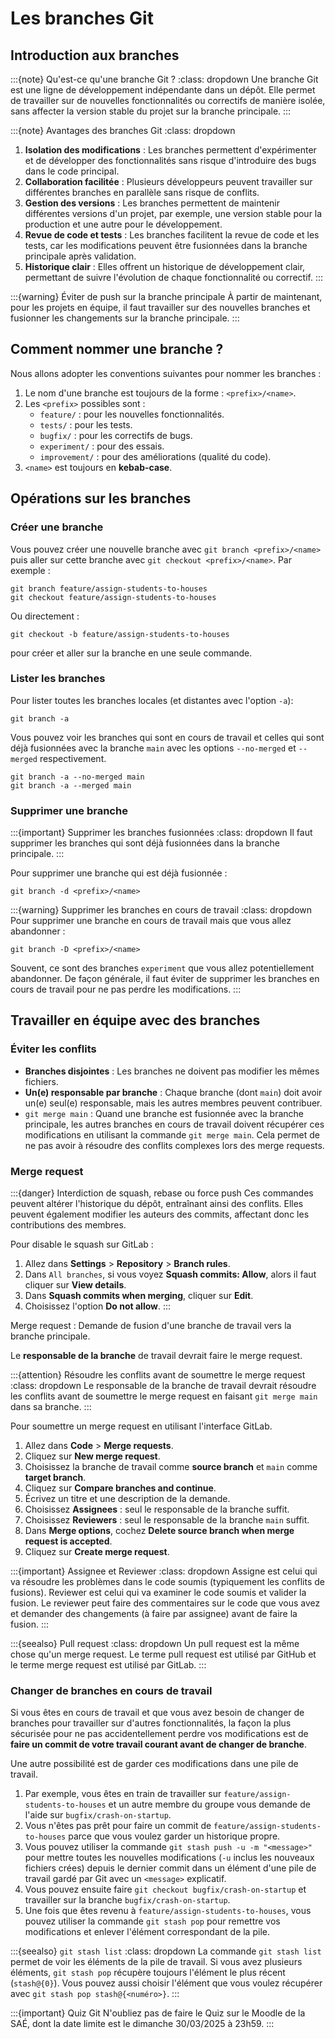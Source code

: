 # Les branches Git

## Introduction aux branches

:::{note} Qu'est-ce qu'une branche Git ?
:class: dropdown
Une branche Git est une ligne de développement indépendante dans un dépôt. Elle permet de travailler sur de nouvelles fonctionnalités ou correctifs de manière isolée, sans affecter la version stable du projet sur la branche principale.
:::

:::{note} Avantages des branches Git
:class: dropdown
1. **Isolation des modifications** : Les branches permettent d'expérimenter et de développer des fonctionnalités sans risque d'introduire des bugs dans le code principal.
2. **Collaboration facilitée** : Plusieurs développeurs peuvent travailler sur différentes branches en parallèle sans risque de conflits.
3. **Gestion des versions** : Les branches permettent de maintenir différentes versions d'un projet, par exemple, une version stable pour la production et une autre pour le développement.
4. **Revue de code et tests** : Les branches facilitent la revue de code et les tests, car les modifications peuvent être fusionnées dans la branche principale après validation.
5. **Historique clair** : Elles offrent un historique de développement clair, permettant de suivre l'évolution de chaque fonctionnalité ou correctif.
:::

:::{warning} Éviter de push sur la branche principale
À partir de maintenant, pour les projets en équipe, il faut travailler sur des nouvelles branches et fusionner les changements sur la branche principale.
:::

## Comment nommer une branche ?

Nous allons adopter les conventions suivantes pour nommer les branches :
1. Le nom d'une branche est toujours de la forme : `<prefix>/<name>`.
2. Les `<prefix>` possibles sont :
    - `feature/` : pour les nouvelles fonctionnalités.
    - `tests/` : pour les tests.
    - `bugfix/` : pour les correctifs de bugs.
    - `experiment/` : pour des essais.
    - `improvement/` : pour des améliorations (qualité du code).
3. `<name>` est toujours en **kebab-case**. 

## Opérations sur les branches

### Créer une branche

Vous pouvez créer une nouvelle branche avec `git branch <prefix>/<name>` puis aller sur cette branche avec `git checkout <prefix>/<name>`.
Par exemple :
```{code} sh
git branch feature/assign-students-to-houses
git checkout feature/assign-students-to-houses
```
Ou directement :
```{code} sh
git checkout -b feature/assign-students-to-houses
```
pour créer et aller sur la branche en une seule commande.

### Lister les branches

Pour lister toutes les branches locales (et distantes avec l'option `-a`):
```{code} sh
git branch -a
```
Vous pouvez voir les branches qui sont en cours de travail et celles qui sont déjà fusionnées avec la branche `main` avec les options `--no-merged` et `--merged` respectivement.
```{code} sh
git branch -a --no-merged main
git branch -a --merged main
```

### Supprimer une branche

:::{important} Supprimer les branches fusionnées
:class: dropdown
Il faut supprimer les branches qui sont déjà fusionnées dans la branche principale.
:::

Pour supprimer une branche qui est déjà fusionnée :
```{code} sh
git branch -d <prefix>/<name>
```

:::{warning} Supprimer les branches en cours de travail
:class: dropdown
Pour supprimer une branche en cours de travail mais que vous allez abandonner :
```{code} sh
git branch -D <prefix>/<name>
```
Souvent, ce sont des branches `experiment` que vous allez potentiellement abandonner. De façon générale, il faut éviter de supprimer les branches en cours de travail pour ne pas perdre les modifications.
:::

## Travailler en équipe avec des branches

### Éviter les conflits
- **Branches disjointes** : Les branches ne doivent pas modifier les mêmes fichiers.
- **Un(e) responsable par branche** : Chaque branche (dont `main`) doit avoir un(e) seul(e) responsable, mais les autres membres peuvent contribuer.
- `git merge main` : Quand une branche est fusionnée avec la branche principale, les autres branches en cours de travail doivent récupérer ces modifications en utilisant la commande `git merge main`. Cela permet de ne pas avoir à résoudre des conflits complexes lors des merge requests.

### Merge request

:::{danger} Interdiction de squash, rebase ou force push
Ces commandes peuvent altérer l'historique du dépôt, entraînant ainsi des conflits. Elles peuvent également modifier les auteurs des commits, affectant donc les contributions des membres.

Pour disable le squash sur GitLab :
1. Allez dans **Settings** > **Repository** > **Branch rules**.
2. Dans `All branches`, si vous voyez **Squash commits: Allow**, alors il faut cliquer sur **View details**.
3. Dans **Squash commits when merging**, cliquer sur **Edit**.
4. Choisissez l'option **Do not allow**.
:::

Merge request
: Demande de fusion d'une branche de travail vers la branche principale.

Le **responsable de la branche** de travail devrait faire le merge request.

:::{attention} Résoudre les conflits avant de soumettre le merge request
:class: dropdown
Le responsable de la branche de travail devrait résoudre les conflits avant de soumettre le merge request en faisant `git merge main` dans sa branche.
:::

Pour soumettre un merge request en utilisant l'interface GitLab.
1. Allez dans **Code** > **Merge requests**.
2. Cliquez sur **New merge request**.
3. Choisissez la branche de travail comme **source branch** et `main` comme **target branch**.
4. Cliquez sur **Compare branches and continue**.
5. Écrivez un titre et une description de la demande.
6. Choisissez **Assignees** : seul le responsable de la branche suffit.
7. Choisissez **Reviewers** : seul le responsable de la branche `main` suffit.
8. Dans **Merge options**, cochez **Delete source branch when merge request is accepted**.
9. Cliquez sur **Create merge request**.

:::{important} Assignee et Reviewer
:class: dropdown
Assigne est celui qui va résoudre les problèmes dans le code soumis (typiquement les conflits de fusions).
Reviewer est celui qui va examiner le code soumis et valider la fusion.
Le reviewer peut faire des commentaires sur le code que vous avez et demander des changements (à faire par assignee) avant de faire la fusion. 
:::

:::{seealso} Pull request
:class: dropdown
Un pull request est la même chose qu'un merge request.
Le terme pull request est utilisé par GitHub et le terme merge request est utilisé par GitLab.
:::

### Changer de branches en cours de travail

Si vous êtes en cours de travail et que vous avez besoin de changer de branches pour travailler sur d'autres fonctionnalités, la façon la plus sécurisée pour ne pas accidentellement perdre vos modifications est de **faire un commit de votre travail courant avant de changer de branche**.

Une autre possibilité est de garder ces modifications dans une pile de travail.
1. Par exemple, vous êtes en train de travailler sur `feature/assign-students-to-houses` et un autre membre du groupe vous demande de l'aide sur `bugfix/crash-on-startup`.
2. Vous n'êtes pas prêt pour faire un commit de `feature/assign-students-to-houses` parce que vous voulez garder un historique propre.
3. Vous pouvez utiliser la commande `git stash push -u -m "<message>"` pour mettre toutes les nouvelles modifications (`-u` inclus les nouveaux fichiers crées) depuis le dernier commit dans un élément d'une pile de travail gardé par Git avec un `<message>` explicatif.
4. Vous pouvez ensuite faire `git checkout bugfix/crash-on-startup` et travailler sur la branche `bugfix/crash-on-startup`.
5. Une fois que êtes revenu à `feature/assign-students-to-houses`, vous pouvez utiliser la commande `git stash pop` pour remettre vos modifications et enlever l'élément correspondant de la pile.

:::{seealso} `git stash list`
:class: dropdown
La commande `git stash list` permet de voir les éléments de la pile de travail.
Si vous avez plusieurs éléments, `git stash pop` récupère toujours l'élément le plus récent (`stash@{0}`).
Vous pouvez aussi choisir l'élément que vous voulez récupérer avec `git stash pop stash@{<numéro>}`.
:::

:::{important} Quiz Git
N'oubliez pas de faire le Quiz sur le Moodle de la SAÉ, dont la date limite est le dimanche 30/03/2025 à 23h59.
:::